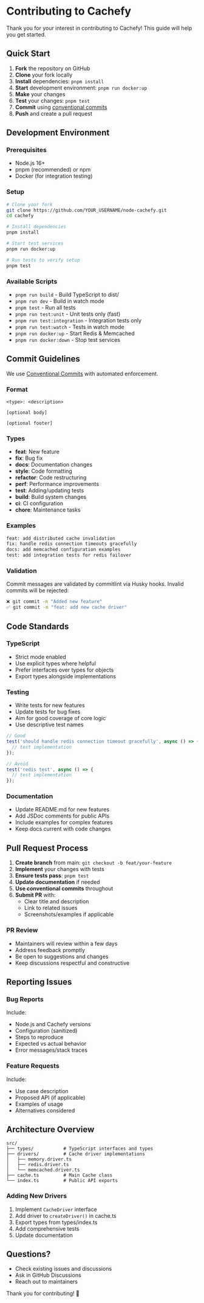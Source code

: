 # Contributing to Cachefy

Thank you for your interest in contributing to Cachefy! This guide will help you get started.

## Quick Start

1. **Fork** the repository on GitHub
2. **Clone** your fork locally
3. **Install** dependencies: `pnpm install`
4. **Start** development environment: `pnpm run docker:up`
5. **Make** your changes
6. **Test** your changes: `pnpm test`
7. **Commit** using [conventional commits](#commit-guidelines)
8. **Push** and create a pull request

## Development Environment

### Prerequisites

- Node.js 16+ 
- pnpm (recommended) or npm
- Docker (for integration testing)

### Setup

```bash
# Clone your fork
git clone https://github.com/YOUR_USERNAME/node-cachefy.git
cd cachefy

# Install dependencies
pnpm install

# Start test services
pnpm run docker:up

# Run tests to verify setup
pnpm test
```

### Available Scripts

- `pnpm run build` - Build TypeScript to dist/
- `pnpm run dev` - Build in watch mode
- `pnpm test` - Run all tests
- `pnpm run test:unit` - Unit tests only (fast)
- `pnpm run test:integration` - Integration tests only
- `pnpm run test:watch` - Tests in watch mode
- `pnpm run docker:up` - Start Redis & Memcached
- `pnpm run docker:down` - Stop test services

## Commit Guidelines

We use [Conventional Commits](https://www.conventionalcommits.org/) with automated enforcement.

### Format

```
<type>: <description>

[optional body]

[optional footer]
```

### Types

- **feat**: New feature
- **fix**: Bug fix  
- **docs**: Documentation changes
- **style**: Code formatting
- **refactor**: Code restructuring
- **perf**: Performance improvements
- **test**: Adding/updating tests
- **build**: Build system changes
- **ci**: CI configuration
- **chore**: Maintenance tasks

### Examples

```bash
feat: add distributed cache invalidation
fix: handle redis connection timeouts gracefully  
docs: add memcached configuration examples
test: add integration tests for redis failover
```

### Validation

Commit messages are validated by commitlint via Husky hooks. Invalid commits will be rejected:

```bash
❌ git commit -m "Added new feature"
✅ git commit -m "feat: add new cache driver"
```

## Code Standards

### TypeScript

- Strict mode enabled
- Use explicit types where helpful
- Prefer interfaces over types for objects
- Export types alongside implementations

### Testing

- Write tests for new features
- Update tests for bug fixes
- Aim for good coverage of core logic
- Use descriptive test names

```typescript
// Good
test('should handle redis connection timeout gracefully', async () => {
  // test implementation
});

// Avoid
test('redis test', async () => {
  // test implementation  
});
```

### Documentation

- Update README.md for new features
- Add JSDoc comments for public APIs
- Include examples for complex features
- Keep docs current with code changes

## Pull Request Process

1. **Create branch** from main: `git checkout -b feat/your-feature`
2. **Implement** your changes with tests
3. **Ensure tests pass**: `pnpm test`
4. **Update documentation** if needed
5. **Use conventional commits** throughout
6. **Submit PR** with:
   - Clear title and description
   - Link to related issues
   - Screenshots/examples if applicable

### PR Review

- Maintainers will review within a few days
- Address feedback promptly
- Be open to suggestions and changes
- Keep discussions respectful and constructive

## Reporting Issues

### Bug Reports

Include:
- Node.js and Cachefy versions
- Configuration (sanitized)
- Steps to reproduce
- Expected vs actual behavior
- Error messages/stack traces

### Feature Requests

Include:
- Use case description
- Proposed API (if applicable)
- Examples of usage
- Alternatives considered

## Architecture Overview

```
src/
├── types/           # TypeScript interfaces and types
├── drivers/         # Cache driver implementations
│   ├── memory.driver.ts
│   ├── redis.driver.ts  
│   └── memcached.driver.ts
├── cache.ts         # Main Cache class
└── index.ts         # Public API exports
```

### Adding New Drivers

1. Implement `CacheDriver` interface
2. Add driver to `createDriver()` in cache.ts
3. Export types from types/index.ts
4. Add comprehensive tests
5. Update documentation

## Questions?

- Check existing issues and discussions
- Ask in GitHub Discussions
- Reach out to maintainers

Thank you for contributing! 🚀